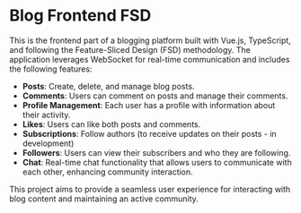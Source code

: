 # Blog Frontend FSD

This is the frontend part of a blogging platform built with Vue.js, TypeScript, and following the Feature-Sliced Design (FSD) methodology. The application leverages WebSocket for real-time communication and includes the following features:

- **Posts**: Create, delete, and manage blog posts.
- **Comments**: Users can comment on posts and manage their comments.
- **Profile Management**: Each user has a profile with information about their activity.
- **Likes**: Users can like both posts and comments.
- **Subscriptions**: Follow authors (to receive updates on their posts - in development)
- **Followers**: Users can view their subscribers and who they are following.
- **Chat**: Real-time chat functionality that allows users to communicate with each other, enhancing community interaction.

This project aims to provide a seamless user experience for interacting with blog content and maintaining an active community.

